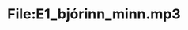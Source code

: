 ---
title: File:E1_bjórinn_minn.mp3
recording of: bjórinn minn
reading speed: slow
speaker: E
license: CC0
---